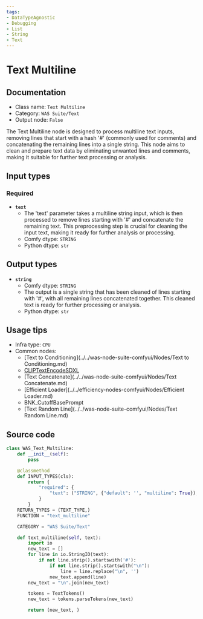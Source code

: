 ```yaml
---
tags:
- DataTypeAgnostic
- Debugging
- List
- String
- Text
---
```


# Text Multiline
## Documentation
- Class name: `Text Multiline`
- Category: `WAS Suite/Text`
- Output node: `False`

The Text Multiline node is designed to process multiline text inputs, removing lines that start with a hash '#' (commonly used for comments) and concatenating the remaining lines into a single string. This node aims to clean and prepare text data by eliminating unwanted lines and comments, making it suitable for further text processing or analysis.
## Input types
### Required
- **`text`**
    - The 'text' parameter takes a multiline string input, which is then processed to remove lines starting with '#' and concatenate the remaining text. This preprocessing step is crucial for cleaning the input text, making it ready for further analysis or processing.
    - Comfy dtype: `STRING`
    - Python dtype: `str`
## Output types
- **`string`**
    - Comfy dtype: `STRING`
    - The output is a single string that has been cleaned of lines starting with '#', with all remaining lines concatenated together. This cleaned text is ready for further processing or analysis.
    - Python dtype: `str`
## Usage tips
- Infra type: `CPU`
- Common nodes:
    - [Text to Conditioning](../../was-node-suite-comfyui/Nodes/Text to Conditioning.md)
    - [CLIPTextEncodeSDXL](../../Comfy/Nodes/CLIPTextEncodeSDXL.md)
    - [Text Concatenate](../../was-node-suite-comfyui/Nodes/Text Concatenate.md)
    - [Efficient Loader](../../efficiency-nodes-comfyui/Nodes/Efficient Loader.md)
    - BNK_CutoffBasePrompt
    - [Text Random Line](../../was-node-suite-comfyui/Nodes/Text Random Line.md)



## Source code
```python
class WAS_Text_Multiline:
    def __init__(self):
        pass

    @classmethod
    def INPUT_TYPES(cls):
        return {
            "required": {
                "text": ("STRING", {"default": '', "multiline": True}),
            }
        }
    RETURN_TYPES = (TEXT_TYPE,)
    FUNCTION = "text_multiline"

    CATEGORY = "WAS Suite/Text"

    def text_multiline(self, text):
        import io
        new_text = []
        for line in io.StringIO(text):
            if not line.strip().startswith('#'):
                if not line.strip().startswith("\n"):
                    line = line.replace("\n", '')
                new_text.append(line)
        new_text = "\n".join(new_text)

        tokens = TextTokens()
        new_text = tokens.parseTokens(new_text)

        return (new_text, )

```
